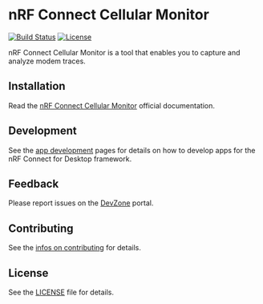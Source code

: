 # nRF Connect Cellular Monitor

[![Build Status](https://dev.azure.com/NordicSemiconductor/Wayland/_apis/build/status/pc-nrfconnect-cellularmonitor?branchName=main)](https://dev.azure.com/NordicSemiconductor/Wayland/_build/latest?definitionId=153&branchName=main)
[![License](https://img.shields.io/badge/license-Modified%20BSD%20License-blue.svg)](LICENSE)

nRF Connect Cellular Monitor is a tool that enables you to capture and analyze
modem traces.

## Installation

Read the
[nRF Connect Cellular Monitor](https://docs.nordicsemi.com/bundle/nrf-connect-cellularmonitor/page/index.html)
official documentation.

## Development

See the
[app development](https://nordicsemiconductor.github.io/pc-nrfconnect-docs/)
pages for details on how to develop apps for the nRF Connect for Desktop
framework.

## Feedback

Please report issues on the [DevZone](https://devzone.nordicsemi.com) portal.

## Contributing

See the
[infos on contributing](https://nordicsemiconductor.github.io/pc-nrfconnect-docs/contributing)
for details.

## License

See the [LICENSE](LICENSE) file for details.
